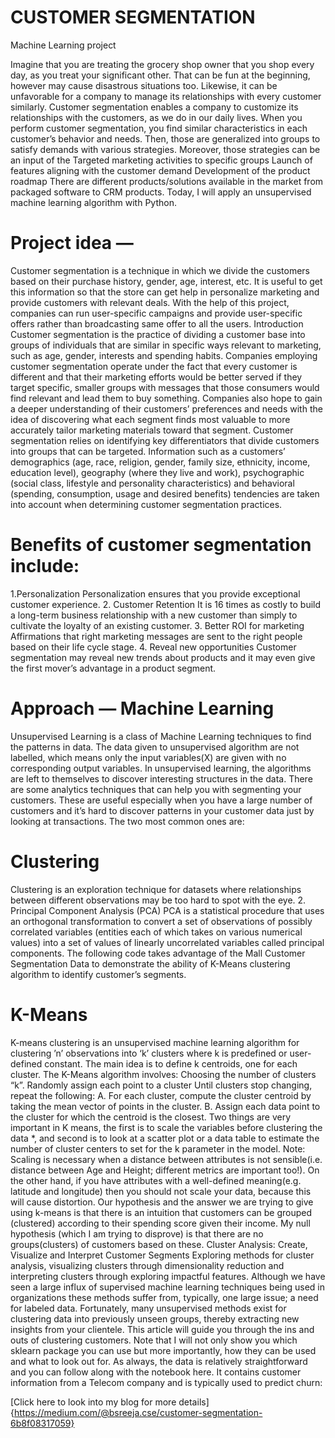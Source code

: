 # CUSTOMER SEGMENTATION
Machine Learning project

Imagine that you are treating the grocery shop owner that you shop every day, as you treat your significant other. That can be fun at the beginning, however may cause disastrous situations too. Likewise, it can be unfavorable for a company to manage its relationships with every customer similarly.
Customer segmentation enables a company to customize its relationships with the customers, as we do in our daily lives.
When you perform customer segmentation, you find similar characteristics in each customer’s behavior and needs. Then, those are generalized into groups to satisfy demands with various strategies. Moreover, those strategies can be an input of the
Targeted marketing activities to specific groups
Launch of features aligning with the customer demand
Development of the product roadmap
There are different products/solutions available in the market from packaged software to CRM products. Today, I will apply an unsupervised machine learning algorithm with Python.
# Project idea — 
Customer segmentation is a technique in which we divide the customers based on their purchase history, gender, age, interest, etc. It is useful to get this information so that the store can get help in personalize marketing and provide customers with relevant deals. With the help of this project, companies can run user-specific campaigns and provide user-specific offers rather than broadcasting same offer to all the users.
Introduction
Customer segmentation is the practice of dividing a customer base into groups of individuals that are similar in specific ways relevant to marketing, such as age, gender, interests and spending habits.
Companies employing customer segmentation operate under the fact that every customer is different and that their marketing efforts would be better served if they target specific, smaller groups with messages that those consumers would find relevant and lead them to buy something. Companies also hope to gain a deeper understanding of their customers’ preferences and needs with the idea of discovering what each segment finds most valuable to more accurately tailor marketing materials toward that segment.
Customer segmentation relies on identifying key differentiators that divide customers into groups that can be targeted. Information such as a customers’ demographics (age, race, religion, gender, family size, ethnicity, income, education level), geography (where they live and work), psychographic (social class, lifestyle and personality characteristics) and behavioral (spending, consumption, usage and desired benefits) tendencies are taken into account when determining customer segmentation practices.

# Benefits of customer segmentation include:

1.Personalization
Personalization ensures that you provide exceptional customer experience.
2. Customer Retention
It is 16 times as costly to build a long-term business relationship with a new customer than simply to cultivate the loyalty of an existing customer.
3. Better ROI for marketing
Affirmations that right marketing messages are sent to the right people based on their life cycle stage.
4. Reveal new opportunities
Customer segmentation may reveal new trends about products and it may even give the first mover’s advantage in a product segment.

# Approach — Machine Learning
Unsupervised Learning is a class of Machine Learning techniques to find the patterns in data. The data given to unsupervised algorithm are not labelled, which means only the input variables(X) are given with no corresponding output variables. In unsupervised learning, the algorithms are left to themselves to discover interesting structures in the data.
There are some analytics techniques that can help you with segmenting your customers. These are useful especially when you have a large number of customers and it’s hard to discover patterns in your customer data just by looking at transactions. The two most common ones are:

# Clustering
Clustering is an exploration technique for datasets where relationships between different observations may be too hard to spot with the eye.
2. Principal Component Analysis (PCA)
PCA is a statistical procedure that uses an orthogonal transformation to convert a set of observations of possibly correlated variables (entities each of which takes on various numerical values) into a set of values of linearly uncorrelated variables called principal components.
The following code takes advantage of the Mall Customer Segmentation Data to demonstrate the ability of K-Means clustering algorithm to identify customer’s segments.

# K-Means
K-means clustering is an unsupervised machine learning algorithm for clustering ’n’ observations into ‘k’ clusters where k is predefined or user-defined constant. The main idea is to define k centroids, one for each cluster.
The K-Means algorithm involves:
Choosing the number of clusters “k”.
Randomly assign each point to a cluster
Until clusters stop changing, repeat the following:
A. For each cluster, compute the cluster centroid by taking the mean vector of points in the cluster.
B. Assign each data point to the cluster for which the centroid is the closest.
Two things are very important in K means, the first is to scale the variables before clustering the data *, and second is to look at a scatter plot or a data table to estimate the number of cluster centers to set for the k parameter in the model.
Note: Scaling is necessary when a distance between attributes is not sensible(i.e. distance between Age and Height; different metrics are important too!). On the other hand, if you have attributes with a well-defined meaning(e.g. latitude and longitude) then you should not scale your data, because this will cause distortion.
Our hypothesis and the answer we are trying to give using k-means is that there is an intuition that customers can be grouped (clustered) according to their spending score given their income. My null hypothesis (which I am trying to disprove) is that there are no groups(clusters) of customers based on these.
Cluster Analysis: Create, Visualize and Interpret Customer Segments
Exploring methods for cluster analysis, visualizing clusters through dimensionality reduction and interpreting clusters through exploring impactful features.
Although we have seen a large influx of supervised machine learning techniques being used in organizations these methods suffer from, typically, one large issue; a need for labeled data. Fortunately, many unsupervised methods exist for clustering data into previously unseen groups, thereby extracting new insights from your clientele.
This article will guide you through the ins and outs of clustering customers. Note that I will not only show you which sklearn package you can use but more importantly, how they can be used and what to look out for.
As always, the data is relatively straightforward and you can follow along with the notebook here. It contains customer information from a Telecom company and is typically used to predict churn:

[Click here to look into my blog for more details]{https://medium.com/@bsreeja.cse/customer-segmentation-6b8f08317059}
